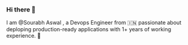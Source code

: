 ### Hi there 👋

I am @Sourabh Aswal , a Devops Engineer from 🇮🇳   passionate about deploping production-ready applications with 1+ years of  working experience. 🎯

<!--
**SourabhAswal/SourabhAswal** is a ✨ _special_ ✨ repository because its `README.md` (this file) appears on your GitHub profile.

Here are some ideas to get you started:

 🔭 I’m currently working on REALCODERZ PVT LMT 
- 🌱 I’m currently learning ...
- 👯 I’m looking to collaborate on ...
- 🤔 I’m looking for help with ...
- 💬 Ask me about ...
- 📫 How to reach me: ...
- 😄 Pronouns: ...
- ⚡ Fun fact: ...
-->
